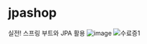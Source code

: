 # jpashop
실전! 스프링 부트와 JPA 활용
![image](https://github.com/Miyeon0901/jpashop/assets/79558548/9f31a7ac-82d2-49a6-82f5-345e6f398d34)
![수료증1](https://github.com/Miyeon0901/jpashop/assets/79558548/e81651ec-b0a2-4429-9618-5ac8b268b101)
